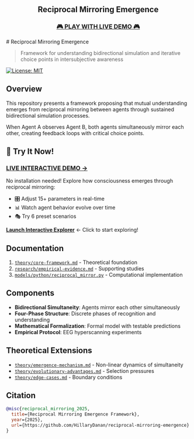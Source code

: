 <div align="center">
  
## Reciprocal Mirroring Emergence

### [🎮 **PLAY WITH LIVE DEMO** 🎮](https://hillarydanan.github.io/reciprocal-mirroring-emergence/interactive.html)

</div>
# Reciprocal Mirroring Emergence

> Framework for understanding bidirectional simulation and iterative choice points in intersubjective awareness

[![License: MIT](https://img.shields.io/badge/License-MIT-yellow.svg)](https://opensource.org/licenses/MIT)

## Overview

This repository presents a framework proposing that mutual understanding emerges from reciprocal mirroring between agents through sustained bidirectional simulation processes.

When Agent A observes Agent B, both agents simultaneously mirror each other, creating feedback loops with critical choice points.

## 🚀 Try It Now!

### [**LIVE INTERACTIVE DEMO →**](https://hillarydanan.github.io/reciprocal-mirroring-emergence/interactive.html)

No installation needed! Explore how consciousness emerges through reciprocal mirroring:
- 🎛️ Adjust 15+ parameters in real-time
- 📊 Watch agent behavior evolve over time
- 🎭 Try 6 preset scenarios

**[Launch Interactive Explorer](https://hillarydanan.github.io/reciprocal-mirroring-emergence/interactive.html)** ← Click to start exploring!

## Documentation

1. [`theory/core-framework.md`](theory/core-framework.md) - Theoretical foundation
2. [`research/empirical-evidence.md`](research/empirical-evidence.md) - Supporting studies  
3. [`models/python/reciprocal_mirror.py`](models/python/reciprocal_mirror.py) - Computational implementation

## Components

- **Bidirectional Simultaneity**: Agents mirror each other simultaneously
- **Four-Phase Structure**: Discrete phases of recognition and understanding
- **Mathematical Formalization**: Formal model with testable predictions
- **Empirical Protocol**: EEG hyperscanning experiments

## Theoretical Extensions

- [`theory/emergence-mechanism.md`](theory/emergence-mechanism.md) - Non-linear dynamics of simultaneity
- [`theory/evolutionary-advantages.md`](theory/evolutionary-advantages.md) - Selection pressures
- [`theory/edge-cases.md`](theory/edge-cases.md) - Boundary conditions

## Citation

```bibtex
@misc{reciprocal_mirroring_2025,
  title={Reciprocal Mirroring Emergence Framework},
  year={2025},
  url={https://github.com/HillaryDanan/reciprocal-mirroring-emergence}
}
```
